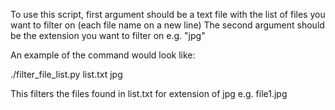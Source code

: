 To use this script, first argument should be a text file with the list of files you want to filter on (each file name on a new line)
The second argument should be the extension you want to filter on e.g. "jpg"

An example of the command would look like:

./filter_file_list.py list.txt jpg

This filters the files found in list.txt for extension of jpg e.g. file1.jpg
